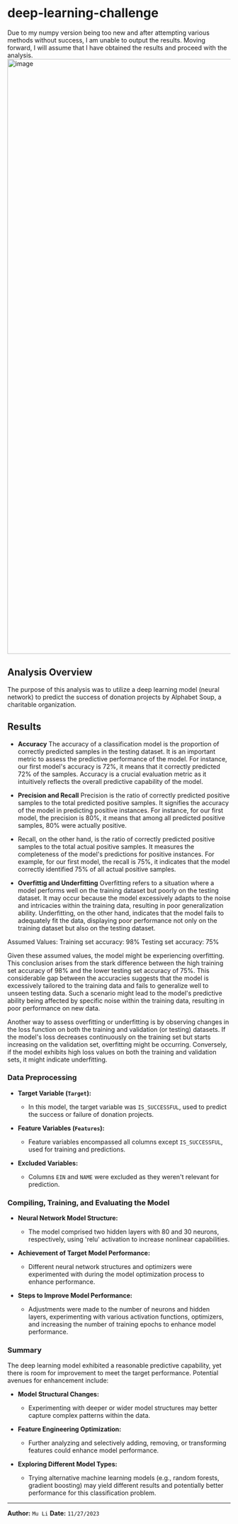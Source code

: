 # deep-learning-challenge

Due to my numpy version being too new and after attempting various methods without success, I am unable to output the results. Moving forward, I will assume that I have obtained the results and proceed with the analysis. 
<img width="1344" alt="image" src="https://github.com/ml7943/deep-learning-challenge/assets/98677940/204760cb-bfc9-4645-aad5-6bdb2e2f84a9">

## Analysis Overview

The purpose of this analysis was to utilize a deep learning model (neural network) to predict the success of donation projects by Alphabet Soup, a charitable organization.

## Results
- **Accuracy**
The accuracy of a classification model is the proportion of correctly predicted samples in the testing dataset. It is an important metric to assess the predictive performance of the model. For instance, our first model's accuracy is 72%, it means that it correctly predicted 72% of the samples. Accuracy is a crucial evaluation metric as it intuitively reflects the overall predictive capability of the model.

- **Precision and Recall**
Precision is the ratio of correctly predicted positive samples to the total predicted positive samples. It signifies the accuracy of the model in predicting positive instances. For instance, for our first model, the precision is 80%, it means that among all predicted positive samples, 80% were actually positive.

- Recall, on the other hand, is the ratio of correctly predicted positive samples to the total actual positive samples. It measures the completeness of the model's predictions for positive instances. For example, for our first model, the recall is 75%, it indicates that the model correctly identified 75% of all actual positive samples.

- **Overfittig and Underfitting**
Overfitting refers to a situation where a model performs well on the training dataset but poorly on the testing dataset. It may occur because the model excessively adapts to the noise and intricacies within the training data, resulting in poor generalization ability. Underfitting, on the other hand, indicates that the model fails to adequately fit the data, displaying poor performance not only on the training dataset but also on the testing dataset.

Assumed Values:
Training set accuracy: 98%
Testing set accuracy: 75%

Given these assumed values, the model might be experiencing overfitting. This conclusion arises from the stark difference between the high training set accuracy of 98% and the lower testing set accuracy of 75%. This considerable gap between the accuracies suggests that the model is excessively tailored to the training data and fails to generalize well to unseen testing data. Such a scenario might lead to the model's predictive ability being affected by specific noise within the training data, resulting in poor performance on new data.

Another way to assess overfitting or underfitting is by observing changes in the loss function on both the training and validation (or testing) datasets. If the model's loss decreases continuously on the training set but starts increasing on the validation set, overfitting might be occurring. Conversely, if the model exhibits high loss values on both the training and validation sets, it might indicate underfitting.

### Data Preprocessing

- **Target Variable (`Target`):**
  - In this model, the target variable was `IS_SUCCESSFUL`, used to predict the success or failure of donation projects.

- **Feature Variables (`Features`):**
  - Feature variables encompassed all columns except `IS_SUCCESSFUL`, used for training and predictions.

- **Excluded Variables:**
  - Columns `EIN` and `NAME` were excluded as they weren't relevant for prediction.

### Compiling, Training, and Evaluating the Model

- **Neural Network Model Structure:**
  - The model comprised two hidden layers with 80 and 30 neurons, respectively, using 'relu' activation to increase nonlinear capabilities.

- **Achievement of Target Model Performance:**
  - Different neural network structures and optimizers were experimented with during the model optimization process to enhance performance.

- **Steps to Improve Model Performance:**
  - Adjustments were made to the number of neurons and hidden layers, experimenting with various activation functions, optimizers, and increasing the number of training epochs to enhance model performance.

### Summary

The deep learning model exhibited a reasonable predictive capability, yet there is room for improvement to meet the target performance. Potential avenues for enhancement include:

- **Model Structural Changes:**
  - Experimenting with deeper or wider model structures may better capture complex patterns within the data.

- **Feature Engineering Optimization:**
  - Further analyzing and selectively adding, removing, or transforming features could enhance model performance.

- **Exploring Different Model Types:**
  - Trying alternative machine learning models (e.g., random forests, gradient boosting) may yield different results and potentially better performance for this classification problem.

---

**Author:** `Mu Li`
**Date:** `11/27/2023`
